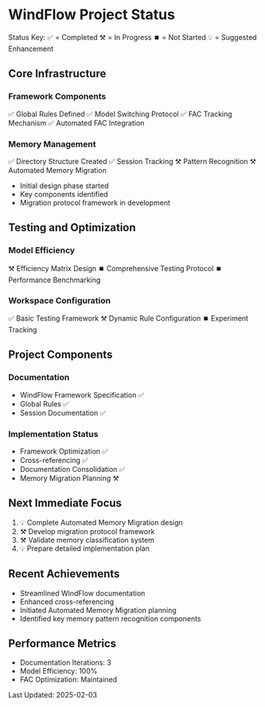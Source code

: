 # WindFlow Project Status

Status Key:
✅ = Completed
⚒️ = In Progress
⏹️ = Not Started
💡 = Suggested Enhancement

## Core Infrastructure

### Framework Components
✅ Global Rules Defined
✅ Model Switching Protocol
✅ FAC Tracking Mechanism
✅ Automated FAC Integration

### Memory Management
✅ Directory Structure Created
✅ Session Tracking
⚒️ Pattern Recognition
⚒️ Automated Memory Migration
   - Initial design phase started
   - Key components identified
   - Migration protocol framework in development

## Testing and Optimization

### Model Efficiency
⚒️ Efficiency Matrix Design
⏹️ Comprehensive Testing Protocol
⏹️ Performance Benchmarking

### Workspace Configuration
✅ Basic Testing Framework
⚒️ Dynamic Rule Configuration
⏹️ Experiment Tracking

## Project Components

### Documentation
- WindFlow Framework Specification ✅
- Global Rules ✅
- Session Documentation ✅

### Implementation Status
- Framework Optimization ✅
- Cross-referencing ✅
- Documentation Consolidation ✅
- Memory Migration Planning ⚒️

## Next Immediate Focus
1. 💡 Complete Automated Memory Migration design
2. ⚒️ Develop migration protocol framework
3. ⚒️ Validate memory classification system
4. 💡 Prepare detailed implementation plan

## Recent Achievements
- Streamlined WindFlow documentation
- Enhanced cross-referencing 
- Initiated Automated Memory Migration planning
- Identified key memory pattern recognition components

## Performance Metrics
- Documentation Iterations: 3
- Model Efficiency: 100%
- FAC Optimization: Maintained

Last Updated: 2025-02-03
